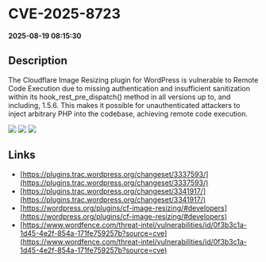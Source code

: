 # CVE-2025-8723

**2025-08-19 08:15:30**

## Description
The Cloudflare Image Resizing plugin for WordPress is vulnerable to Remote Code Execution due to missing authentication and insufficient sanitization within its hook_rest_pre_dispatch() method in all versions up to, and including, 1.5.6. This makes it possible for unauthenticated attackers to inject arbitrary PHP into the codebase, achieving remote code execution.

![](https://img.shields.io/static/v1?label=Score&message=9.8&color=red)
![](https://img.shields.io/static/v1?label=Severity&message=CRITICAL&color=red)
![](https://img.shields.io/static/v1?label=CWE&message=RCE&color=green)

## Links
- [https://plugins.trac.wordpress.org/changeset/3337593/](https://plugins.trac.wordpress.org/changeset/3337593/)
- [https://plugins.trac.wordpress.org/changeset/3341917/](https://plugins.trac.wordpress.org/changeset/3341917/)
- [https://wordpress.org/plugins/cf-image-resizing/#developers](https://wordpress.org/plugins/cf-image-resizing/#developers)
- [https://www.wordfence.com/threat-intel/vulnerabilities/id/0f3b3c1a-1d45-4e2f-854a-171fe759257b?source=cve](https://www.wordfence.com/threat-intel/vulnerabilities/id/0f3b3c1a-1d45-4e2f-854a-171fe759257b?source=cve)
